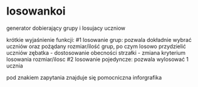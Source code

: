 # losowankoi
generator dobierający grupy i losujacy uczniow

krótkie wyjaśnienie funkcji:
  #1 losowanie grup:
    pozwala dokładnie wybrać uczniów oraz pożądany rozmiar/ilość grup, po czym losowo przydzielić uczniów
    zębatka - dostosowanie obecności
    strzałki - zmiana kryterium losowania rozmiar/ilosc
  #2 losowanie pojedyncze:
    pozwala wylosować 1 ucznia
    
pod znakiem zapytania znajduje się pomocniczna inforgrafika
